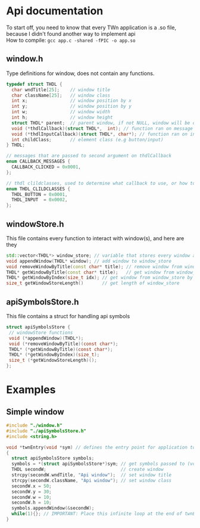 # Api documentation
To start off, you need to know that every TWn application is a .so file, because I didn't found another way to implement api<br>
How to compile: ```gcc app.c -shared -fPIC -o app.so```
## window.h
Type definitions for window, does not contain any functions.
```c++
typedef struct THDL {
  char wndTitle[25];    // window title
  char className[25];   // window class
  int x;                // window position by x
  int y;                // window position by y
  int w;                // window width
  int h;                // window height
  struct THDL* parent;  // parent window, if not NULL, window will be defined as a children element
  void (*thdlCallback)(struct THDL*,  int); // function ran on message (e.g mouse click)
  void (*thdlInputCallback)(struct THDL*, char*); // function ran on input (when text typed)
  int childClass;       // element class (e.g button/input)
} THDL;

// messages that are passed to second argument on thdlCallback
enum CALLBACK_MESSAGES {
  CALLBACK_CLICKED = 0x0001,
};

// thdl clildclasses, used to determine what callback to use, or how to render the element
enum THDL_CLILDCLASSES {
  THDL_BUTTON = 0x0001, 
  THDL_INPUT  = 0x0002,
};
```

## windowStore.h
This file contains every function to interact with window(s), and here are they

```c++
std::vector<THDL*> window_store; // variable that stores every window and it's children
void appendWindow(THDL* window); // add window to window_store
void removeWindowByTitle(const char* title); // remove window from window_store by title
THDL* getWindowByTitle(const char* title);   // get window from window_store by title
THDL* getWindowByIndex(size_t idx); // get window from window_store by index
size_t getWindowStoreLength()       // get length of window_store
```

## apiSymbolsStore.h
This file contains a struct for handling api symbols

```c
struct apiSymbolsStore {
 // windowStore functions
 void (*appendWindow)(THDL*);
 void (*removeWindowByTitle)(const char*);
 THDL* (*getWindowByTitle)(const char*);
 THDL* (*getWindowByIndex)(size_t);
 size_t (*getWindowStoreLength)();
};
```

# Examples
## Simple window
```c
#include "./window.h"
#include "./apiSymbolsStore.h"
#include <string.h>

void *twnEntry(void *sym) // defines the entry point for application to start
{
  struct apiSymbolsStore symbols;
  symbols = *(struct apiSymbolsStore*)sym; // get symbols passed to (void* sym)
  THDL secondW;                            // create window
  strcpy(secondW.wndTitle, "Api window");  // set window title
  strcpy(secondW.className, "Api window"); // set window class
  secondW.x = 50;
  secondW.y = 30;
  secondW.w = 10;
  secondW.h = 10;
  symbols.appendWindow(&secondW);
  while(1){}; // IMPORTANT: Place this infinite loop at the end of twnEntry to not unload windows you created, or you'll get segmentation fault. This loop will not stop TWn from execution, because twnEntry runs in a thread
}
```
